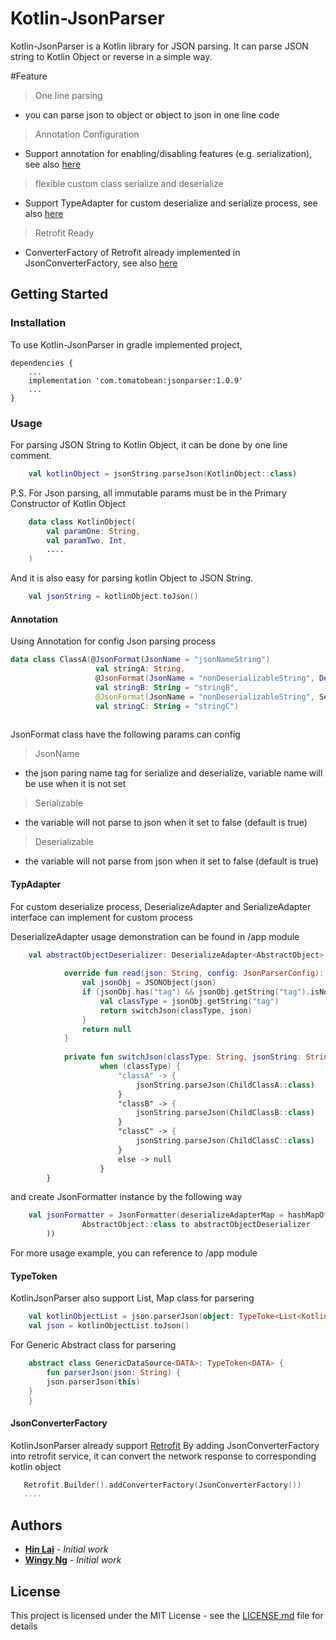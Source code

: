 # Kotlin-JsonParser

Kotlin-JsonParser is a Kotlin library for JSON parsing. It can parse JSON string to Kotlin Object or reverse in a simple way.

#Feature
> One line parsing
* you can parse json to object or object to json in one line code
> Annotation Configuration
* Support annotation for enabling/disabling features (e.g. serialization), see also [here](#annotation)
> flexible custom class serialize and deserialize
* Support TypeAdapter for custom deserialize and serialize process, see also [here](#typadapter)
> Retrofit Ready
* ConverterFactory of Retrofit already implemented in JsonConverterFactory, see also [here]()

## Getting Started


### Installation
To use Kotlin-JsonParser in gradle implemented project, 
```
dependencies {
	...
	implementation 'com.tomatobean:jsonparser:1.0.9'
	...
}
```

### Usage

For parsing JSON String to Kotlin Object, it can be done by one line comment.

```kotlin
	val kotlinObject = jsonString.parseJson(KotlinObject::class)
```

P.S. For Json parsing, all immutable params must be in the Primary Constructor of Kotlin Object

```kotlin
    data class KotlinObject(
        val paramOne: String,
        val paramTwo, Int,
        ....
    )
```
And it is also easy for parsing kotlin Object to JSON String.

```kotlin
	val jsonString = kotlinObject.toJson()
```


#### Annotation
Using Annotation for config Json parsing process

```kotlin
data class ClassA(@JsonFormat(JsonName = "jsonNameString")
                   val stringA: String,
                   @JsonFormat(JsonName = "nonDeserializableString", Deserializable = false)
                   val stringB: String = "stringB",
                   @JsonFormat(JsonName = "nonDeserializableString", Serializable = false)
                   val stringC: String = "stringC")
                                           
```

JsonFormat class have the following params can config
> JsonName
* the json paring name tag for serialize and deserialize, variable name will be use when it is not set
> Serializable
* the variable will not parse to json when it set to false (default is true)
> Deserializable
* the variable will not parse from json when it set to false (default is true)


#### TypAdapter
For custom deserialize process, DeserializeAdapter and SerializeAdapter interface can implement for custom process

DeserializeAdapter usage demonstration can be found in /app module 
```kotlin
    val abstractObjectDeserializer: DeserializeAdapter<AbstractObject> = object: DeserializeAdapter<AbstractObject> {
    
            override fun read(json: String, config: JsonParserConfig): AbstractObject? {
                val jsonObj = JSONObject(json)
                if (jsonObj.has("tag") && jsonObj.getString("tag").isNotEmpty()) {
                    val classType = jsonObj.getString("tag")
                    return switchJson(classType, json)
                }
                return null
            }
    
            private fun switchJson(classType: String, jsonString: String): AbstractObject? =
                    when (classType) {
                        "classA" -> {
                            jsonString.parseJson(ChildClassA::class)
                        }
                        "classB" -> {
                            jsonString.parseJson(ChildClassB::class)
                        }
                        "classC" -> {
                            jsonString.parseJson(ChildClassC::class)
                        }
                        else -> null
                    }
        }
```

and create JsonFormatter instance by the following way
```kotlin
    val jsonFormatter = JsonFormatter(deserializeAdapterMap = hashMapOf(
                AbstractObject::class to abstractObjectDeserializer
        ))
```


For more usage example, you can reference to /app module

#### TypeToken
KotlinJsonParser also support List, Map class for parsering

```kotlin
    val kotlinObjectList = json.parserJson(object: TypeToke<List<KotlinObject>>(){})
    val json = kotlinObjectList.toJson()
```

For Generic Abstract class for parsering

```kotlin
    abstract class GenericDataSource<DATA>: TypeToken<DATA> {
        fun parserJson(json: String) {
	    json.parserJson(this)
	}
    }
````

#### JsonConverterFactory
KotlinJsonParser already support [Retrofit](https://github.com/square/retrofit) 
By adding JsonConverterFactory into retrofit service,
 it can convert the network response to corresponding kotlin object
 ```kotlin
    Retrofit.Builder().addConverterFactory(JsonConverterFactory())
    ....
```

## Authors

* **[Hin Lai](https://github.com/hinls1007)** - *Initial work*
* **[Wingy Ng](https://github.com/wingy26)** - *Initial work*

## License

This project is licensed under the MIT License - see the [LICENSE.md](LICENSE.md) file for details

